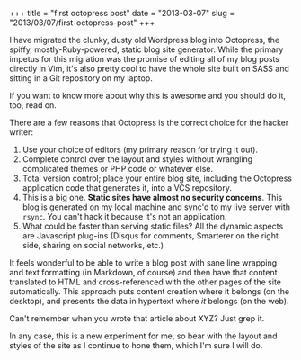 +++
title = "first octopress post"
date = "2013-03-07"
slug = "2013/03/07/first-octopress-post"
+++

I have migrated the clunky, dusty old Wordpress blog into Octopress, the 
spiffy, mostly-Ruby-powered, static blog site generator. While the primary 
impetus for this migration was the promise of editing all of my blog posts 
directly in Vim, it's also pretty cool to have the whole site built on SASS 
and sitting in a Git repository on my laptop.

If you want to know more about why this is awesome and you should do it, too, 
read on.<!--more-->

There are a few reasons that Octopress is the correct choice for the hacker 
writer:

1. Use your choice of editors (my primary reason for trying it out).
2. Complete control over the layout and styles without wrangling complicated 
   themes or PHP code or whatever else.
3. Total version control; place your entire blog site, including the Octopress 
   application code that generates it, into a VCS repository.
4. This is a big one. **Static sites have almost no security concerns**. This 
   blog is generated on my local machine and sync'd to my live server with 
   `rsync`. You can't hack it because it's not an application.
5. What could be faster than serving static files? All the dynamic aspects are 
   Javascript plug-ins (Disqus for comments, Smarterer on the right side, 
   sharing on social networks, etc.)

It feels wonderful to be able to write a blog post with sane line wrapping and 
text formatting (in Markdown, of course) and then have that content translated 
to HTML and cross-referenced with the other pages of the site automatically. 
This approach puts content creation where it belongs (on the desktop), and 
presents the data in hypertext where *it* belongs (on the web).

Can't remember when you wrote that article about XYZ? Just grep it.

In any case, this is a new experiment for me, so bear with the layout and 
styles of the site as I continue to hone them, which I'm sure I will do.
